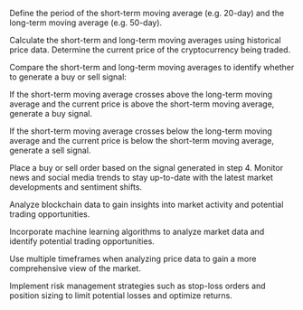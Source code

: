 Define the period of the short-term moving average (e.g. 20-day) and the long-term moving average (e.g. 50-day).

Calculate the short-term and long-term moving averages using historical price data.
Determine the current price of the cryptocurrency being traded.

Compare the short-term and long-term moving averages to identify whether to generate a buy or sell signal:

If the short-term moving average crosses above the long-term moving average and the current price is above the short-term moving average, generate a buy signal.

If the short-term moving average crosses below the long-term moving average and the current price is below the short-term moving average, generate a sell signal.

Place a buy or sell order based on the signal generated in step 4.
Monitor news and social media trends to stay up-to-date with the latest market developments and sentiment shifts.

Analyze blockchain data to gain insights into market activity and potential trading opportunities.

Incorporate machine learning algorithms to analyze market data and identify potential trading opportunities.

Use multiple timeframes when analyzing price data to gain a more comprehensive view of the market.

Implement risk management strategies such as stop-loss orders and position sizing to limit potential losses and optimize returns.